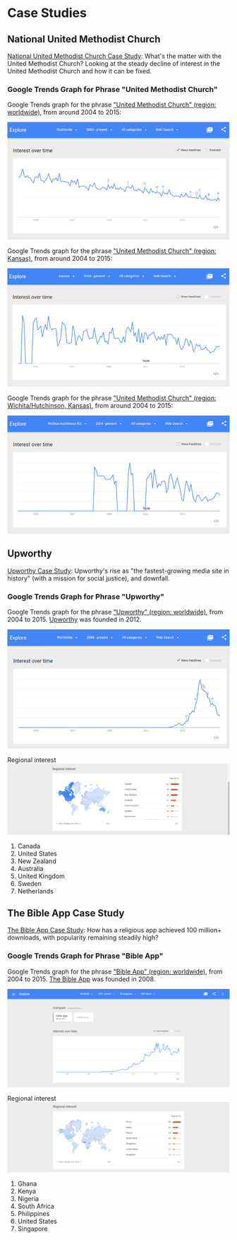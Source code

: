 # Case Studies

## National United Methodist Church

[National United Methodist Church Case Study](national_united_methodist_church.md): What's the matter with the United Methodist Church? Looking at the steady decline of interest in the United Methodist Church and how it can be fixed. 

### Google Trends Graph for Phrase "United Methodist Church"

Google Trends graph for the phrase ["United Methodist Church" (region: worldwide)](http://www.google.com/trends/explore#q=united%20methodist%20church), from around 2004 to 2015: 

![](google-maps-and-trends/google-trends-united-methodist-church-worldwide.png)

Google Trends graph for the phrase ["United Methodist Church" (region: Kansas)](http://www.google.com/trends/explore#geo=US-KS&q=united+methodist+church), from around 2004 to 2015: 

![](google-maps-and-trends/google-trends-united-methodist-church-kansas.png)

Google Trends graph for the phrase ["United Methodist Church" (region: Wichita/Hutchinson, Kansas)](http://www.google.com/trends/explore#geo=US-KS-678&q=united+methodist+church), from around 2004 to 2015: 

![](google-maps-and-trends/google-trends-united-methodist-church-wichita-hutchinson.png)

## Upworthy 

[Upworthy Case Study](upworthy_case_study.md): Upworthy's rise as "the fastest-growing media site in history" (with a mission for social justice), and downfall.

### Google Trends Graph for Phrase "Upworthy"

Google Trends graph for the phrase ["Upworthy" (region: worldwide)](http://www.google.com/trends/explore#q=upworthy), from 2004 to 2015. [Upworthy](http://www.upworthy.com) was founded in 2012. 

![](google-maps-and-trends/google-trends-upworthy-worldwide.png)

Regional interest
![](google-maps-and-trends/google-trends-upworthy-regional-interest.png)

1. Canada
2. United States
3. New Zealand
4. Australia
5. United Kingdom
6. Sweden
7. Netherlands

## The Bible App Case Study

[The Bible App Case Study](the_bible_app_case_study.md): How has a religious app achieved 100 million+ downloads, with popularity remaining steadily high?

### Google Trends Graph for Phrase "Bible App"

Google Trends graph for the phrase ["Bible App" (region: worldwide)](http://www.google.com/trends/explore#q=Bible%20App), from 2004 to 2015. [The Bible App](https://www.bible.com/app) was founded in 2008.  

![](google-maps-and-trends/google-trends-the-bible-app.png)

Regional interest
![](google-maps-and-trends/google-trends-the-bible-app-regional-interest.png)

1. Ghana
2. Kenya
3. Nigeria
4. South Africa
5. Philippines
6. United States
7. Singapore
